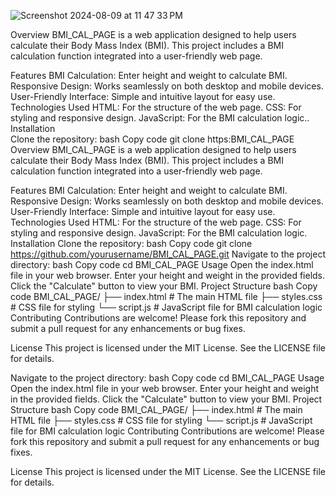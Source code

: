 ![Screenshot 2024-08-09 at 11 47 33 PM](https://github.com/user-attachments/assets/9dc85fac-039f-4a85-9ac8-0c5784f82870)

Overview
BMI_CAL_PAGE is a web application designed to help users calculate their Body Mass Index (BMI). This project includes a BMI calculation function integrated into a user-friendly web page.

Features
BMI Calculation: Enter height and weight to calculate BMI.
Responsive Design: Works seamlessly on both desktop and mobile devices.
User-Friendly Interface: Simple and intuitive layout for easy use.
Technologies Used
HTML: For the structure of the web page.
CSS: For styling and responsive design.
JavaScript: For the BMI calculation logic..
Installation  
Clone the repository:
bash
Copy code
git clone https:BMI_CAL_PAGE
Overview
BMI_CAL_PAGE is a web application designed to help users calculate their Body Mass Index (BMI). This project includes a BMI calculation function integrated into a user-friendly web page.

Features
BMI Calculation: Enter height and weight to calculate BMI.
Responsive Design: Works seamlessly on both desktop and mobile devices.
User-Friendly Interface: Simple and intuitive layout for easy use.
Technologies Used
HTML: For the structure of the web page.
CSS: For styling and responsive design.
JavaScript: For the BMI calculation logic.
Installation
Clone the repository:
bash
Copy code
git clone https://github.com/yourusername/BMI_CAL_PAGE.git
Navigate to the project directory:
bash
Copy code
cd BMI_CAL_PAGE
Usage
Open the index.html file in your web browser.
Enter your height and weight in the provided fields.
Click the "Calculate" button to view your BMI.
Project Structure
bash
Copy code
BMI_CAL_PAGE/
├── index.html     # The main HTML file
├── styles.css     # CSS file for styling
└── script.js      # JavaScript file for BMI calculation logic
Contributing
Contributions are welcome! Please fork this repository and submit a pull request for any enhancements or bug fixes.

License
This project is licensed under the MIT License. See the LICENSE file for details.


Navigate to the project directory:
bash
Copy code
cd BMI_CAL_PAGE
Usage
Open the index.html file in your web browser.
Enter your height and weight in the provided fields.
Click the "Calculate" button to view your BMI.
Project Structure
bash
Copy code
BMI_CAL_PAGE/
├── index.html     # The main HTML file
├── styles.css     # CSS file for styling
└── script.js      # JavaScript file for BMI calculation logic
Contributing
Contributions are welcome! Please fork this repository and submit a pull request for any enhancements or bug fixes.

License
This project is licensed under the MIT License. See the LICENSE file for details.

